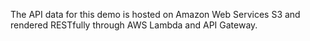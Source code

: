 The API data for this demo is hosted on Amazon Web Services S3 and rendered RESTfully through AWS Lambda and API Gateway.

